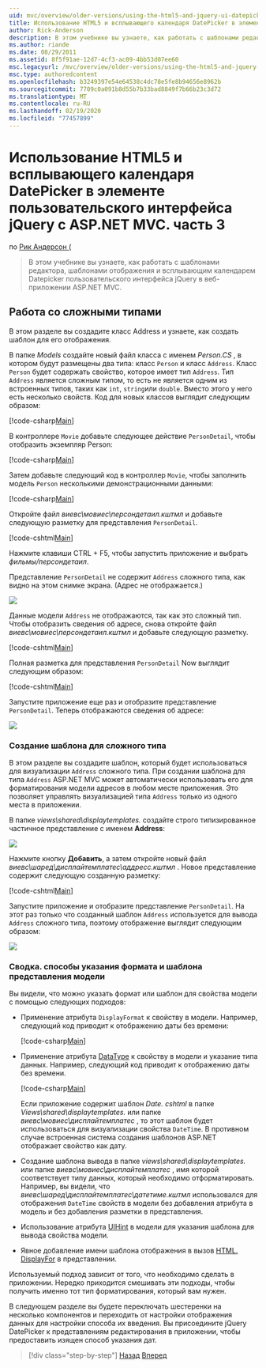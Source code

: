 ```yaml
---
uid: mvc/overview/older-versions/using-the-html5-and-jquery-ui-datepicker-popup-calendar-with-aspnet-mvc/using-the-html5-and-jquery-ui-datepicker-popup-calendar-with-aspnet-mvc-part-3
title: Использование HTML5 и всплывающего календаря DatePicker в элементе пользовательского интерфейса jQuery с ASP.NET MVC. часть 3 | Документация Майкрософт
author: Rick-Anderson
description: В этом учебнике вы узнаете, как работать с шаблонами редактора, шаблонами отображения и всплывающим календарем Datepicker пользовательского интерфейса jQuery в ASP.NET МВ...
ms.author: riande
ms.date: 08/29/2011
ms.assetid: 8f5f91ae-12d7-4cf3-ac09-4bb53d07ee60
msc.legacyurl: /mvc/overview/older-versions/using-the-html5-and-jquery-ui-datepicker-popup-calendar-with-aspnet-mvc/using-the-html5-and-jquery-ui-datepicker-popup-calendar-with-aspnet-mvc-part-3
msc.type: authoredcontent
ms.openlocfilehash: b3249397e54e64538c4dc78e5fe8b94656e8962b
ms.sourcegitcommit: 7709c0a091b8d55b7b33bad8849f7b66b23c3d72
ms.translationtype: MT
ms.contentlocale: ru-RU
ms.lasthandoff: 02/19/2020
ms.locfileid: "77457899"
---
```

# <a name="using-the-html5-and-jquery-ui-datepicker-popup-calendar-with-aspnet-mvc---part-3"></a>Использование HTML5 и всплывающего календаря DatePicker в элементе пользовательского интерфейса jQuery с ASP.NET MVC. часть 3

по [Рик Андерсон (](https://twitter.com/RickAndMSFT)

> В этом учебнике вы узнаете, как работать с шаблонами редактора, шаблонами отображения и всплывающим календарем Datepicker пользовательского интерфейса jQuery в веб-приложении ASP.NET MVC.

## <a name="working-with-complex-types"></a>Работа со сложными типами

В этом разделе вы создадите класс Address и узнаете, как создать шаблон для его отображения.

В папке *Models* создайте новый файл класса с именем *Person.CS* , в котором будут размещены два типа: класс `Person` и класс `Address`. Класс `Person` будет содержать свойство, которое имеет тип `Address`. Тип `Address` является сложным типом, то есть не является одним из встроенных типов, таких как `int`, `string`или `double`. Вместо этого у него есть несколько свойств. Код для новых классов выглядит следующим образом:

[!code-csharp[Main](using-the-html5-and-jquery-ui-datepicker-popup-calendar-with-aspnet-mvc-part-3/samples/sample1.cs)]

В контроллере `Movie` добавьте следующее действие `PersonDetail`, чтобы отобразить экземпляр Person:

[!code-csharp[Main](using-the-html5-and-jquery-ui-datepicker-popup-calendar-with-aspnet-mvc-part-3/samples/sample2.cs)]

Затем добавьте следующий код в контроллер `Movie`, чтобы заполнить модель `Person` несколькими демонстрационными данными:

[!code-csharp[Main](using-the-html5-and-jquery-ui-datepicker-popup-calendar-with-aspnet-mvc-part-3/samples/sample3.cs)]

Откройте файл *виевс\мовиес\персондетаил.кштмл* и добавьте следующую разметку для представления `PersonDetail`.

[!code-cshtml[Main](using-the-html5-and-jquery-ui-datepicker-popup-calendar-with-aspnet-mvc-part-3/samples/sample4.cshtml)]

Нажмите клавиши CTRL + F5, чтобы запустить приложение и выбрать *фильмы/персондетаил*.

Представление `PersonDetail` не содержит `Address` сложного типа, как видно на этом снимке экрана. (Адрес не отображается.)

![](using-the-html5-and-jquery-ui-datepicker-popup-calendar-with-aspnet-mvc-part-3/_static/image1.png)

Данные модели `Address` не отображаются, так как это сложный тип. Чтобы отобразить сведения об адресе, снова откройте файл *виевс\мовиес\персондетаил.кштмл* и добавьте следующую разметку.

[!code-cshtml[Main](using-the-html5-and-jquery-ui-datepicker-popup-calendar-with-aspnet-mvc-part-3/samples/sample5.cshtml)]

Полная разметка для представления `PersonDetail` Now выглядит следующим образом:

[!code-cshtml[Main](using-the-html5-and-jquery-ui-datepicker-popup-calendar-with-aspnet-mvc-part-3/samples/sample6.cshtml)]

Запустите приложение еще раз и отобразите представление `PersonDetail`. Теперь отображаются сведения об адресе:

![](using-the-html5-and-jquery-ui-datepicker-popup-calendar-with-aspnet-mvc-part-3/_static/image2.png)

### <a name="creating-a-template-for-a-complex-type"></a>Создание шаблона для сложного типа

В этом разделе вы создадите шаблон, который будет использоваться для визуализации `Address` сложного типа. При создании шаблона для типа `Address` ASP.NET MVC может автоматически использовать его для форматирования модели адресов в любом месте приложения. Это позволяет управлять визуализацией типа `Address` только из одного места в приложении.

В папке *views\shared\displaytemplates.* создайте строго типизированное частичное представление с именем **Address**:

![](using-the-html5-and-jquery-ui-datepicker-popup-calendar-with-aspnet-mvc-part-3/_static/image3.png)

Нажмите кнопку **Добавить**, а затем откройте новый файл *виевс\шаред\дисплайтемплатес\аддресс.кштмл* . Новое представление содержит следующую созданную разметку:

[!code-cshtml[Main](using-the-html5-and-jquery-ui-datepicker-popup-calendar-with-aspnet-mvc-part-3/samples/sample7.cshtml)]

Запустите приложение и отобразите представление `PersonDetail`. На этот раз только что созданный шаблон `Address` используется для вывода `Address` сложного типа, поэтому отображение выглядит следующим образом:

![](using-the-html5-and-jquery-ui-datepicker-popup-calendar-with-aspnet-mvc-part-3/_static/image4.png)

### <a name="summary-ways-to-specify-the-model-display-format-and-template"></a>Сводка. способы указания формата и шаблона представления модели

Вы видели, что можно указать формат или шаблон для свойства модели с помощью следующих подходов:

- Применение атрибута `DisplayFormat` к свойству в модели. Например, следующий код приводит к отображению даты без времени:

    [!code-csharp[Main](using-the-html5-and-jquery-ui-datepicker-popup-calendar-with-aspnet-mvc-part-3/samples/sample8.cs)]
- Применение атрибута [DataType](https://msdn.microsoft.com/library/system.componentmodel.dataannotations.datatype.aspx) к свойству в модели и указание типа данных. Например, следующий код приводит к отображению даты без времени.

    [!code-csharp[Main](using-the-html5-and-jquery-ui-datepicker-popup-calendar-with-aspnet-mvc-part-3/samples/sample9.cs)]

    Если приложение содержит шаблон *Date. cshtml* в папке *Views\shared\displaytemplates.* или папке *виевс\мовиес\дисплайтемплатес* , то этот шаблон будет использоваться для визуализации свойства `DateTime`. В противном случае встроенная система создания шаблонов ASP.NET отображает свойство как дату.
- Создание шаблона вывода в папке *views\shared\displaytemplates.* или папке *виевс\мовиес\дисплайтемплатес* , имя которой соответствует типу данных, который необходимо отформатировать. Например, вы видели, что *виевс\шаред\дисплайтемплатес\датетиме.кштмл* использовался для отображения `DateTime` свойств в модели без добавления атрибута в модель и без добавления разметки в представления.
- Использование атрибута [UIHint](https://msdn.microsoft.com/library/system.componentmodel.dataannotations.uihintattribute.uihint.aspx) в модели для указания шаблона для вывода свойства модели.
- Явное добавление имени шаблона отображения в вызов [HTML. DisplayFor](https://msdn.microsoft.com/library/ee407420.aspx) в представлении.

Используемый подход зависит от того, что необходимо сделать в приложении. Нередко приходится смешивать эти подходы, чтобы получить именно тот тип форматирования, который вам нужен.

В следующем разделе вы будете переключать шестеренки на несколько компонентов и переходить от настройки отображения данных для настройки способа их введения. Вы присоедините jQuery DatePicker к представлениям редактирования в приложении, чтобы предоставить изящен способ указания дат.

> [!div class="step-by-step"]
> [Назад](using-the-html5-and-jquery-ui-datepicker-popup-calendar-with-aspnet-mvc-part-2.md)
> [Вперед](using-the-html5-and-jquery-ui-datepicker-popup-calendar-with-aspnet-mvc-part-4.md)
